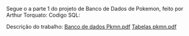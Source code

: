 Segue o a parte 1 do projeto de Banco de Dados de Pokemon, feito por Arthur Torquato:
Codigo SQL:


Descrição do trabalho:
[Banco de dados Pkmn.pdf](https://github.com/user-attachments/files/17757187/Banco.de.dados.Pkmn.pdf)
[Tabelas pkmn.pdf](https://github.com/user-attachments/files/17757365/Tabelas.pkmn.pdf)

